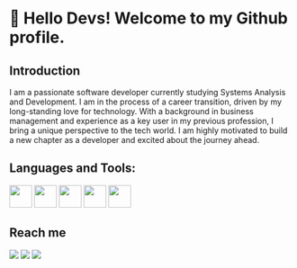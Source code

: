 
<!---
JuniorTechSystem/JuniorTechSystem is a ✨ special ✨ repository because its `README.md` (this file) appears on your GitHub profile.
You can click the Preview link to take a look at your changes.
--->
# 👋 Hello Devs! Welcome to my Github profile.


## Introduction
 I am a passionate software developer currently studying Systems Analysis and Development. I am in the process of a career transition, driven by my long-standing love for technology. With a background in business management and experience as a key user in my previous profession, I bring a unique perspective to the tech world. I am highly motivated to build a new chapter as a developer and excited about the journey ahead. 

## Languages and Tools:
 <img src="https://cdn.jsdelivr.net/gh/devicons/devicon@latest/icons/java/java-original-wordmark.svg"  width="40" height="40"/> <img src="https://cdn.jsdelivr.net/gh/devicons/devicon@latest/icons/python/python-original-wordmark.svg" width="40" height="40"/> <img src="https://cdn.jsdelivr.net/gh/devicons/devicon@latest/icons/django/django-plain-wordmark.svg" width="40" height="40"/> <img src="https://cdn.jsdelivr.net/gh/devicons/devicon@latest/icons/linux/linux-original.svg" witdh="40" height="40"/> <img src="https://cdn.jsdelivr.net/gh/devicons/devicon@latest/icons/flask/flask-original-wordmark.svg" color="white" witdh="40" height="40" />
          
          


          

                   
 
          
          

## Reach me
<div>
<a href="https://instagram.com/jrbortolanza" target="_blank"><img loading="lazy" src="https://img.shields.io/badge/-Instagram-%23E4405F?style=for-the-badge&logo=instagram&logoColor=white" target="_blank"></a>
<a href = "gbortolanzajr@gmail.com"><img loading="lazy" src="https://img.shields.io/badge/Gmail-D14836?style=for-the-badge&logo=gmail&logoColor=white" target="_blank"></a>
<a href="https://www.linkedin.com/in/juniorbortolanza/" target="_blank"><img loading="lazy" src="https://img.shields.io/badge/-LinkedIn-%230077B5?style=for-the-badge&logo=linkedin&logoColor=white" target="_blank"></a>   
</div>
